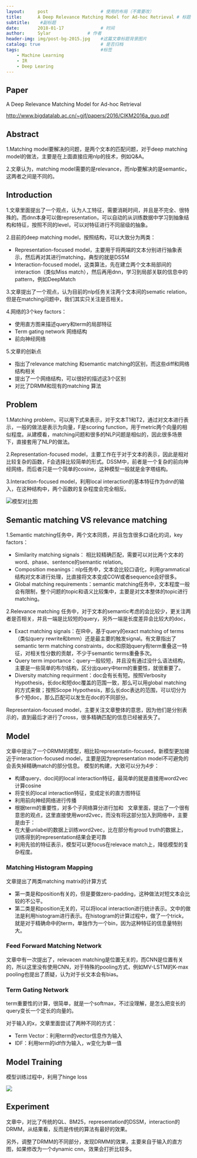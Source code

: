 ```yaml
---
layout:     post                    # 使用的布局（不需要改）
title:      A Deep Relevance Matching Model for Ad-hoc Retrieval # 标题 
subtitle:    #副标题
date:       2018-01-17              # 时间
author:     Sylar              # 作者
header-img: img/post-bg-2015.jpg    #这篇文章标题背景图片
catalog: true                       # 是否归档
tags:                               #标签
    - Machine Learning
    - IR
    - Deep Learing
---
```

## Paper
A Deep Relevance Matching Model for Ad-hoc Retrieval

http://www.bigdatalab.ac.cn/~gjf/papers/2016/CIKM2016a_guo.pdf

## Abstract
1.Matching model要解决的问题，是两个文本的匹配问题，对于deep matching model的做法，主要是在上面直接应用nlp的技术，例如Q&A。

2.文章认为，matching model需要的是relevance，而nlp要解决的是semantic，这两者之间是不同的。


## Introduction
1.文章里面提出了一个观点，认为人工特征，需要消耗时间，并且是不完全、很特殊的。而dnn本身可以做representation，可以自动的从训练数据中学习到抽象结构和特征，按照不同的level，可以对特征进行不同层级的抽象。

2.目前的deep matching model，按照结构，可以大致分为两类：
+ Representation-focused model，主要用于将两端的文本分别进行抽象表示，然后再对其进行matching，典型的就是DSSM
+ Interaction-focused model，这类算法，先在建立两个文本局部间的interaction（类似Miss match），然后再用dnn，学习到局部关联的信息中的pattern，例如DeepMatch

3.文章提出了一个观点，认为目前的nlp任务关注两个文本间的sematic relation，但是在matching问题中，我们其实只关注是否相关。

4.网络的3个key factors：
+ 使用直方图来描述query和term的局部特征
+ Term gating network 网络结构
+ 前向神经网络

5.文章的创新点
+ 指出了relevance matching 和semantic matching的区别，而这些diff和网络结构相关
+ 提出了一个网络结构，可以很好的描述这3个区别
+ 对比了DRMM和现有的matching 算法

## Problem
1.Matching problem，可以用下式来表示，对于文本T1和T2，通过对文本进行表示，一般的做法是表示为向量，F是scoring function，用于metric两个向量的相似程度。从建模看，matching问题和很多的NLP问题是相似的，因此很多场景下，直接套用了NLP的做法。

2.Representation-focused model，主要工作在于对于文本的表示，因此是相对比较复杂的函数，F会选择比较简单的形式。DSSM中，前者是一个复杂的前向神经网络，而后者只是一个简单的cosine，这种模型一般就是金字塔结构。

3.Interaction-focused model，利用local interaction的基本特征作为dnn的输入，在这种结构中，两个函数的复杂程度会完全相反。

![模型对比图](http://chuantu.biz/t6/209/1516277037x-1404755708.png)

## Semantic matching VS relevance matching
1.Semantic matching任务中，两个文本同质，并且包含很多口语化的词，key factors：
+ Similarity matching signals： 相比较精确匹配，需要可以对比两个文本的word、phase、sentence的semantic relation。
+ Composition meanings：nlp任务中，文本会比较口语化，利用grammatical结构对文本进行处理，比直接将文本变成COW或者sequence会好很多。
+ Global matching requirements：semantic matching任务中，文本程度一般会有限制，整个问题的topic和语义比较集中，主要是对文本整体的topic进行matching。

2.Relevance matching 任务中，对于文本的semantic考虑的会比较少，更关注两者是否相关，并且一端是比较短的query，另外一端是长度差异会比较大的doc，
+ Exact matching signals：在IR中，基于query的exact matching of terms（类似query rewrite和bmm）还是最主要的触发signal。有文章指出了semantic term matching constraints，doc和原始query有term重叠这一特征，对相关性分数的贡献，不少于semantic terms重叠多次。
+ Query term importance：query一般较短，并且没有通过没什么语法结构，主要是一些简单的布尔结构，区分出query中term的重要性，就很重要了。
+ Diversity matching requirment：doc会有长有短。按照Verbosity Hypothesis，长doc和短doc覆盖的范围一致，那么可以用global matching的方式来做；按照Scope Hypothesis，那么长doc表达的范围，可以切分为多个短doc，那么匹配可以发生在doc的不同部分。

Representaion-focused model，主要关注文章整体的意思，因为他们是分别表示的，直到最后才进行了cross，很多精确匹配的信息已经被丢失了。

## Model
文章中提出了一个DRMM的模型，相比较representatin-focused，新模型更加接近于interaction-focused model，主要是因为representation model不可避免的会丢失掉精确match的部分信息。
模型的构建，大致可以分为4步：
+ 构建query、doc间的local interaction特征，最简单的就是直接用word2vec计算cosine
+ 将变长的local interaction特征，变成定长的直方图特征
+ 利用前向神经网络进行传播
+ 根据term的重要性，对多个子网络算分进行加和
 
文章里面，提出了一个很有意思的观点，这里直接使用word2vec，而没有将这部分加入到网络中，主要是由于：
+ 在大量unlabel的数据上训练word2vec，比在部分有groud truth的数据上，训练得到的representation结果会更可靠
+ 利用先验的特征表示，模型可以更focus在relevace match上，降低模型的复杂程度。

### Matching Histogram Mapping
文章提出了两类matching matrix的计算方式
+ 第一类是和position有关的，但是要做zero-padding，这种做法对短文本会比较的不公平。
+ 第二类是和position无关的，可以将local interaction进行统计表示。文中的做法是利用histogram进行表示。在histogram的计算过程中，做了一个trick，就是对于精确命中的term，单独作为一个bin，因为这种特征的信息量特别大。

### Feed Forward Matching Network
文章中有一次提出了，relevacen matching是位置无关的，而CNN是位置有关的，所以这里没有使用CNN，对于特殊的pooling方式，例如MV-LSTM的K-max pooling也提出了质疑，认为对于长文本会有bias。

### Term Gating Network
term重要性的计算，很简单，就是一个softmax，不过没理解，是怎么把变长的query变长一个定长的向量的。

对于输入的x，文章里面尝试了两种不同的方式：
+ Term Vector：利用term的vector信息作为输入
+ IDF：利用term的idf作为输入，w变化为单一值

## Model Training
模型训练过程中，利用了hinge loss

![](http://latex.codecogs.com/gif.latex?\L(q,d^+,d^-;\Phi)=max(0,1-s(q,d^+)+s(q,d^-)))

## Experiment
文章中，对比了传统的QL、BM25，representation的DSSM，interaction的DRMM，从结果看，反而是传统的算法有最好的效果。

另外，调整了DRMM的不同部分，发现DRMM的效果，主要来自于输入的直方图，如果修改为一个dynamic cnn，效果会打折比较多。
